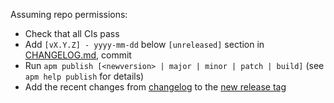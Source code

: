Assuming repo permissions:

- Check that all CIs pass
- Add `[vX.Y.Z] - yyyy-mm-dd` below `[unreleased]` section in [CHANGELOG.md](CHANGELOG.md), commit
- Run `apm publish [<newversion> | major | minor | patch | build]` (see `apm help publish` for details)
- Add the recent changes from [changelog](CHANGELOG.md) to the [new release tag](https://github.com/viddo/recent-files-fuzzy-finder/releases)
